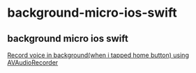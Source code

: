 # background-micro-ios-swift
## background micro ios swift
[Record voice in background(when i tapped home button) using AVAudioRecorder](https://stackoverflow.com/questions/16276611/record-voice-in-backgroundwhen-i-tapped-home-button-using-avaudiorecorder) <br><br>
